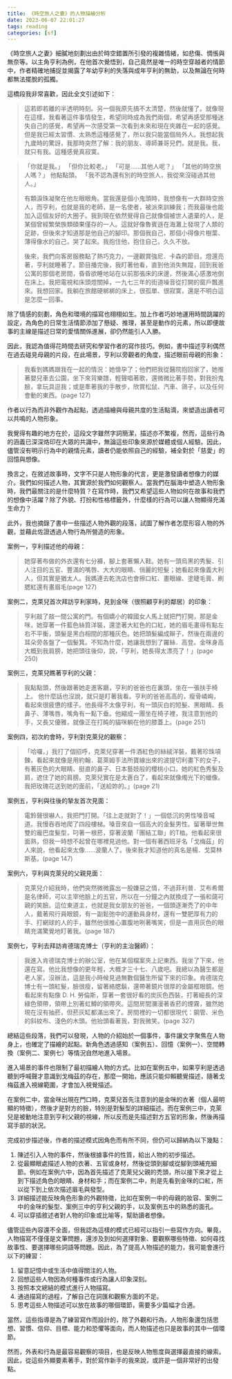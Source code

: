 ```yaml
---
title: 《時空旅人之妻》的人物描繪分析
date: 2023-06-07 22:01:27
tags: reading
categories: [sf]
---
```

《時空旅人之妻》細膩地刻劃出由於時空錯置所引發的複雜情緒，如悲傷、惆悵與無奈等。以主角亨利為例，在他首次覺悟到，自己竟然是唯一的時空穿越者的情節中，作者精確地捕捉並揭露了年幼亨利的失落與成年亨利的無助，以及無論在何時都無法擺脫的孤獨。

這橋段我非常喜歡，因此全文引述如下：

> 這若即若離的半透明時刻。另一個我原先搞不太清楚，然後就懂了。就像現在這樣，我看著這件事情發生，希望同時成為我們兩個，希望再感受那種迷失自己的感覺，希望再一次感受第一次看到未來和現在夾雜在一起的感覺。但是我已經太習慣、太熟悉這種感覺了，所以我只能當個局外人。我想起我九歲時的驚訝，我那時突然了解：我的朋友、導師兼哥兒們，就是我。我，就只有我。這種感覺真寂寞。
<!--more-->
>
> 「你就是我。」
> 「但你比較老。」
> 「可是......其他人呢？」
> 「其他的時空旅人嗎？」
> 他點點頭。
> 「我不認為還有別的時空旅人，我從來沒碰過其他人。」
>
> 有顆淚珠凝聚在他左眼眼角。當我還是個小鬼頭時，我想像有一大群時空旅人，而亨利，也就是我的老師，是一名使者，被派來訓練我；而我最後也能加入這個友好的大圈子。我到現在依然覺得自己就像個被世人遺棄的人，是某個曾經繁榮族類碩果僅存的一人。這就好像魯賓遜在海灘上發現了人類的足跡，但後來才知道那是他自己的腳印。那個我自己，那個小得像片樹葉、薄得像水的自己，哭了起來。我抱住他，抱住自己，久久不放。
>
> 後來，我們向客房服務點了熱巧克力，一邊觀賞強尼．卡森的節目。燈還亮著，亨利就睡著了。節目播完後，我盯著他看，直到他消失無蹤，回到我爸公寓的那個老房間，昏昏欲睡地站在以前那張床的床邊，然後滿心感激地倒在床上。我把電視和床頭燈關掉，一九七三年的街道噪音從打開的窗戶飄進來。我想回家。我躺在旅館硬梆梆的床上，很孤單、很寂寞，還是不明白這是怎麼一回事。

除了情感的刻劃，角色和環境的描寫也栩栩如生。加上作者巧妙地運用時間跳躍的設定，為角色的日常生活情節添加了懸疑、推理，甚至是動作的元素，所以即便故事的主線是描述日常的愛情關係進展，卻仍然能引人入勝。

因此，我認為值得花時間去研究和學習作者的寫作技巧。例如，書中描述亨利偶然在過去碰見母親的片段，在此場景，亨利以旁觀者的角度，描述眼前母親的形象：

> 我看到媽媽跟我在一起的情況：她懷孕了；他們把我從醫院抱回家了，她推著嬰兒車去公園，坐下來背樂譜，輕聲唱著歌，還微微比著手勢，對我扮鬼臉，拿玩具逗我；或是牽著我的手散步，欣賞松鼠、汽車、鴿子，以及任何會動的東西。(page 127)


作者以行為而非外觀作為起點，透過描繪與母親共度的生活點滴，來塑造出讀者可以共鳴的人物形象。

我覺得有趣的地方在於，這段文字雖然字詞簡潔，描述亦不繁複，然而，這些行為的涵義已深深烙印在大眾的共識中，無論這些印象來源於媒體或個人經驗。因此，儘管沒有明示行為中的親情元素，讀者仍能依照自己的經驗，補全對於「慈愛」的回憶與想像。

換言之，在敘述故事時，文字不只是人物形象的代言，更是激發讀者想像力的媒介。我們如何描述人物，其實源於我們如何觀察人。當我們在腦海中塑造人物形象時，我們最關注的是什麼特質？在寫作時，我們又希望這些人物如何在故事和我們的想像中活躍？除了外貌、打扮和性格標籤外，什麼樣的行為可以讓人物顯得充滿生命力？

此外，我也摘錄了書中一些描述人物外觀的段落，試圖了解作者怎麼形容人物的外觀，並藉此佐證透過人物行為所營造的形象。

案例一，亨利描述他的母親：
> 她穿著布做的外衣還有七分褲，腳上套著懶人鞋。她有一頭烏黑的秀髮、引人注目的五官、豐滿的嘴唇、大大的眼睛、俏麗的短髮；她看起來像義大利人，但其實是猶太人。我媽連去乾洗店也會擦口紅、畫眼線、塗睫毛膏、刷腮紅還有畫眉毛(page 127)

案例二，克萊兒首次拜訪亨利家時，見到金咪（很照顧亨利的鄰居）的印象：
> 亨利敲了敲一間公寓的門。有個嬌小的韓國女人馬上就把門打開，那是金咪，她穿著一件藍色絲質洋裝，還塗著大紅色的口紅，她的眉毛畫得有點左右不平衡，頭髮是黑白相間的那種灰色。她把頭髮編成辮子，然後在兩邊的耳朵旁各盤了一個髮箕。不知為什麼，她讓我想到了羅絲．高登。金咪身高大概到我肩膀，她把頭往後仰，說，「亨利，她長得太漂亮了！」(page 250)

案例三，克萊兒瞧著亨利的父親：
> 我點點頭，然後跟著她走進客廳，亨利的爸爸也在裏頭，坐在一張扶手椅上。
> 他什麼話也沒說，就只是盯著我看。亨利的爸爸高高的，瘦骨嶙峋，看起來很疲憊的樣子。他長得不太像亨利，有一頭灰白的短髮、黑眼睛、長鼻子、薄嘴唇，嘴角有一點下垂。他縮成一團坐在椅子裡，我注意到他的手，又長又優雅，就像正在打盹的貓咪躺在他的膝蓋上。(page 251)

案例四，初次約會時，亨利對克萊兒的觀察：
> 「哈囉，」我打了個招呼，克萊兒穿著一件酒紅色的絲絨洋裝，戴著珍珠項鍊，看起來就像是用約翰．葛萊姆手法所寶線出來的波提切利畫下的女子，有著灰色的大眼睛、挺直的鼻子、日本藝妓般的櫻桃小口。她的紅色秀髮及肩，遮住了她的肩膀。克萊兒實在是太蒼白了，看起來就像燭光下的蠟像。我把玫瑰花送到她的面前，「送給妳的。」(page 21)

案例五，亨利與往後的摯友首次見面：
> 電鈴聲很嚇人，我把門打開。「往上走就對了！」一個低沉的男性嗓音喊道。我慢吞吞地爬了四段樓梯。嗓音來自一個高大的金髮男性。留著舉世無雙的龐巴度髮型，叼著一根菸，穿著波蘭「團結工聯」的T桖。他看起來很面熟，但我一時想不起曾在哪裡見過他。對一個有著西班牙名「戈梅茲」的人來說，他看起來太像……波蘭人了。後來我才知道他的真名是楊．戈莫林斯基。(page 147)

案例六，亨利與克萊兒的父親見面：
> 克萊兒介紹我時，他們突然微微露出一股嫌惡之情，不過菲利普．艾布希爾是名律師，可以主宰他臉上的五官，所以在一分鐘之內就換成了一張和藹可親的笑臉。這位東道主，也就是我女朋友的爸爸，一個頭逐漸禿了的中年人，戴著飛行員眼鏡，有一副鬆弛中的運動員身材，還有一雙肥厚有力的手、打網球的人的手，雖然他很推心置腹地咧著嘴笑，但是一直用灰色的眼睛充滿驚覺地盯著我。(page 187)

案例七，亨利去拜訪肯德瑞克博士（亨利的主治醫師）：
> 我進入肯德瑞克博士的辦公室，他在某個檔案夾上記東西。我坐了下來，他還在寫。他比我想像的更年輕，大概才三十七、八歲吧。我總以為醫生都是老人家，沒辦法，這是我小時候見過無數個醫生所留下來的印象。肯德瑞克博士有一頭紅髮，臉很瘦，留著絡腮鬍，還帶著鏡片很厚的金屬框眼鏡。他看起來有點像 D. H. 勞倫斯，穿著一套很好看的炭灰色西裝，打著細長的深綠色領帶，領帶上別著虹鱒的領帶夾。這間房間瀰漫著香菸的煙霧，雖然她現在沒有抽菸，但菸灰缸都滿出來了。房間裡的一切都很現代：鋼管、米色的斜紋布、淺色的木頭。他抬頭看著我，對我微笑。(page 327)

總結這些段落，我們可以發現，人物的介紹始於一個事件，事件讓文字聚焦在人物身上，也確定了描繪的起點。新角色透過感知（案例五）、回憶（案例一）、空間轉換（案例二、案例七）等情況自然地進入場景。

進入場景的事件也限制了最初描繪人物的方式。比如在案例五中，如果亨利是透過聽到呼喊聲才意識到戈梅茲的存在，那麼一開始，應該只能仰賴聽覺描述，隨著戈梅茲進入視線範圍，才會加入視覺描述。

在案例二中，當金咪出現在門口時，克萊兒首先注意到的是金咪的衣著（個人最明顯的特徵），然後才是對方的臉，特別是對髮型的詳細描述。而在案例三中，克萊兒是被動地注意到亨利父親的視線，所以反而是先描述對方五官的形象，然後再描寫手部的狀況。

完成初步描述後，作者的描述模式因角色而有所不同，但仍可以歸納為以下幾點：

1. 陳述引入人物的事件，然後根據事件的性質，給出人物的初步描述。
2. 從最顯眼處描述人物的衣著、五官或身材，然後從頭到腳或從腳到頭補充細節。例如在案例六中，因為首先描述了克萊兒父親的禿頭，所以接下來才從上到下描述角色的眼睛、身材和手；而在案例二中，則是先看到金咪的口紅，所以從下到上依次描述眉毛與發型。
3. 詳細描述能反映角色形象的外觀特徵，比如在案例一中的母親的妝容、案例二中的金咪的髮型、案例三中的亨利父親的手，以及案例五中的熟悉的面孔。
4. 可以穿插敘述者對人物的印象或比喻等，幫助讀者想像。

儘管這些內容還不全面，但我認為這樣的模式已經可以指引一些寫作方向。畢竟，人物描寫不僅僅是文筆問題，還涉及到如何選擇對象、要觀察哪些特徵、如何尋找故事性、要選擇哪些詞語等問題。因此，為了提高人物描述的能力，我可能會進行以下的練習：

1. 留意記憶中或生活中值得關注的人物。
2. 回想這些人物因為何種事件或行為讓人印象深刻。
3. 按照本文總結的模式進行人物描寫。
4. 通過描寫的過程，了解自己在詞匯和觀察方面的不足。
5. 思考這些人物描述可以放在故事的哪個環節，需要多少篇幅才合適。
   
當然，這些指導是為了練習寫作而設計的，除了外觀和行為，人物形象還包括思想、習慣、信仰、目標、能力和恐懼等面向，而人物描述也只是故事的其中一個環節。

然而，外表和行為是最容易觀察的項目，也是反映人物態度與選擇最直接的線索。因此，從這些外顯要素著手，對於寫作新手的我來說，或許是一個非常好的出發點。